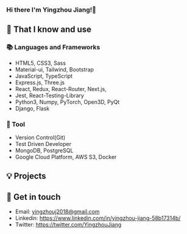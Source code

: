 ### Hi there I'm Yingzhou Jiang!👋
<!-- ## <img width="50px" src="https://github.com/CocoaPebble/CocoaPebble/assets/34469646/bff3065b-b5aa-44ca-999b-d649a6db8960" />  -->

## 🧠 That I know and use
### 📚 Languages and Frameworks

- HTML5, CSS3, Sass
- Material-ui, Tailwind, Bootstrap
- JavaScript, TypeScript
- Express.js, Three.js
- React, Redux, React-Router, Next.js, 
- Jest, React-Testing-Library
- Python3, Numpy, PyTorch, Open3D, PyQt
- Django, Flask

### 🔧 Tool
- Version Control(Git)
- Test Driven Developer
- MongoDB, PostgreSQL
- Google Cloud Platform, AWS S3, Docker

## 💡 Projects
<!-- - [Team of Pokemon](https://ms314006.github.io/team-of-pokemon/dist/)
- [Hangman](https://ms314006.github.io/hangman/dist/)
- [90 secconds game - A yellow duck](https://ms314006.github.io/90_secGame-with-React/dist/)
- [Free cell](https://ms314006.github.io/FreeCell-With-React/dist/index.html)
- [Music player](https://ms314006.github.io/MP3_Player-With-React/dist/) -->

## 🔗 Get in touch
- Email: yingzhouj2018@gmail.com
- Linkedin: https://www.linkedin.com/in/yingzhou-jiang-58b17314b/
- Twitter: https://twitter.com/YingzhouJiang

<!-- - Personal site: http://ms314006.github.io/
- Dev.to: https://dev.to/ms314006
- StackOverflow: https://stackoverflow.com/users/10421516/clark
- Medium: https://medium.com/@GQSM -->